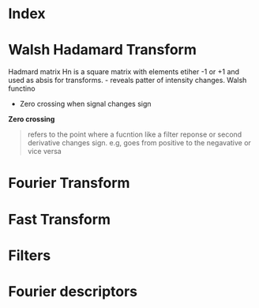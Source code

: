 # Index

# Walsh Hadamard Transform

Hadmard matrix Hn is a square matrix with elements etiher -1 or +1 and used as absis for transforms. - reveals patter of intensity changes.
Walsh functino

- Zero crossing when signal changes sign

**Zero crossing**

> refers to the point where a fucntion like a filter reponse or second derivative changes sign. e.g, goes from positive to the negavative or vice versa

# Fourier Transform

# Fast Transform

# Filters

# Fourier descriptors
